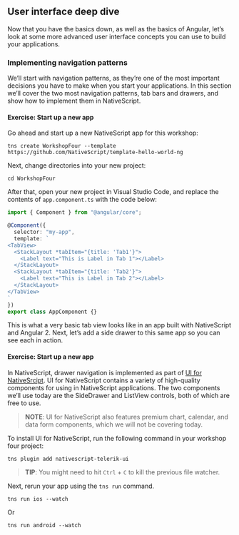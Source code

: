 ## User interface deep dive

Now that you have the basics down, as well as the basics of Angular, let’s look at some more advanced user interface concepts you can use to build your applications.

### Implementing navigation patterns

We’ll start with navigation patterns, as they’re one of the most important decisions you have to make when you start your applications. In this section we’ll cover the two most navigation patterns, tab bars and drawers, and show how to implement them in NativeScript.

<h4 class="exercise-start">
    <b>Exercise</b>: Start up a new app
</h4>

Go ahead and start up a new NativeScript app for this workshop:

```
tns create WorkshopFour --template https://github.com/NativeScript/template-hello-world-ng
```

Next, change directories into your new project:

```
cd WorkshopFour
```

After that, open your new project in Visual Studio Code, and replace the contents of `app.component.ts` with the code below:

``` TypeScript
import { Component } from "@angular/core";

@Component({
  selector: "my-app",
  template: `
<TabView>
  <StackLayout *tabItem="{title: 'Tab1'}">
    <Label text="This is Label in Tab 1"></Label>
  </StackLayout>
  <StackLayout *tabItem="{title: 'Tab2'}">
    <Label text="This is Label in Tab 2"></Label>
  </StackLayout>
</TabView>
`
})
export class AppComponent {}
```

<div class="exercise-end"></div>

This is what a very basic tab view looks like in an app built with NativeScript and Angular 2. Next, let’s add a side drawer to this same app so you can see each in action.

<h4 class="exercise-start">
    <b>Exercise</b>: Start up a new app
</h4>

In NativeScript, drawer navigation is implemented as part of [UI for NativeSrcipt](http://www.telerik.com/nativescript-ui). UI for NativeScript contains a variety of high-quality components for using in NativeScript applications. The two components we’ll use today are the SideDrawer and ListView controls, both of which are free to use.

> **NOTE**: UI for NativeScript also features premium chart, calendar, and data form components, which we will not be covering today.

To install UI for NativeScript, run the following command in your workshop four project:

```
tns plugin add nativescript-telerik-ui
```

> **TIP**: You might need to hit `Ctrl` + `C` to kill the previous file watcher.

Next, rerun your app using the `tns run` command.

```
tns run ios --watch
```

Or

```
tns run android --watch
```



<div class="exercise-end"></div>
